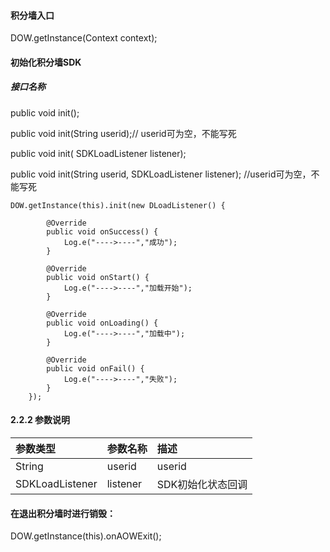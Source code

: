 #### 

#### 积分墙入口

DOW.getInstance\(Context context\);

#### 初始化积分墙SDK

##### 接口名称

public void init\(\);

public void init\(String userid\);// userid可为空，不能写死

public void init\( SDKLoadListener listener\);

public void init\(String userid, SDKLoadListener listener\); //userid可为空，不能写死

```
DOW.getInstance(this).init(new DLoadListener() {

        @Override
        public void onSuccess() {
            Log.e("---->----","成功");
        }

        @Override
        public void onStart() {
            Log.e("---->----","加载开始");
        }

        @Override
        public void onLoading() {
            Log.e("---->----","加载中");
        }

        @Override
        public void onFail() {
            Log.e("---->----","失败");
        }
    });
```

#### 2.2.2 参数说明

| 参数类型 | 参数名称 | 描述 |
| :--- | :--- | :--- |
| String | userid | userid |
| SDKLoadListener | listener | SDK初始化状态回调 |

#### **在退出积分墙时进行销毁：**

DOW.getInstance\(this\).onAOWExit\(\);



 

